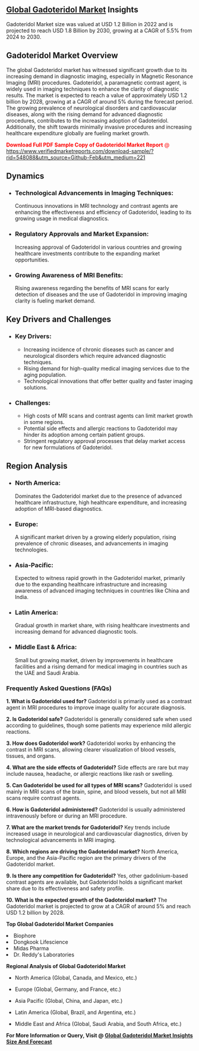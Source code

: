 <h2><a href="https://www.verifiedmarketreports.com/download-sample/?rid=548088&amp;utm_source=Github&amp;utm_medium=221" target="_blank">Global Gadoteridol Market</a> Insights</h2><p>Gadoteridol Market size was valued at USD 1.2 Billion in 2022 and is projected to reach USD 1.8 Billion by 2030, growing at a CAGR of 5.5% from 2024 to 2030.</p><p> <h2>Gadoteridol Market Overview</h2> <p>The global Gadoteridol market has witnessed significant growth due to its increasing demand in diagnostic imaging, especially in Magnetic Resonance Imaging (MRI) procedures. Gadoteridol, a paramagnetic contrast agent, is widely used in imaging techniques to enhance the clarity of diagnostic results. The market is expected to reach a value of approximately USD 1.2 billion by 2028, growing at a CAGR of around 5% during the forecast period. The growing prevalence of neurological disorders and cardiovascular diseases, along with the rising demand for advanced diagnostic procedures, contributes to the increasing adoption of Gadoteridol. Additionally, the shift towards minimally invasive procedures and increasing healthcare expenditure globally are fueling market growth.</p> <p><p><span class=""><span style="color: #ff0000;"><strong>Download Full PDF Sample Copy of Gadoteridol Market Report</strong> @ </span><a href="https://www.verifiedmarketreports.com/download-sample/?rid=548088&amp;utm_source=Github-Feb&amp;utm_medium=221" target="_blank">https://www.verifiedmarketreports.com/download-sample/?rid=548088&amp;utm_source=Github-Feb&amp;utm_medium=221</a></span></p></p> <h2>Dynamics</h2> <ul> <li><h3>Technological Advancements in Imaging Techniques:</h3> Continuous innovations in MRI technology and contrast agents are enhancing the effectiveness and efficiency of Gadoteridol, leading to its growing usage in medical diagnostics.</li> <li><h3>Regulatory Approvals and Market Expansion:</h3> Increasing approval of Gadoteridol in various countries and growing healthcare investments contribute to the expanding market opportunities.</li> <li><h3>Growing Awareness of MRI Benefits:</h3> Rising awareness regarding the benefits of MRI scans for early detection of diseases and the use of Gadoteridol in improving imaging clarity is fueling market demand.</li> </ul> <h2>Key Drivers and Challenges</h2> <ul> <li><h3>Key Drivers:</h3> <ul> <li>Increasing incidence of chronic diseases such as cancer and neurological disorders which require advanced diagnostic techniques.</li> <li>Rising demand for high-quality medical imaging services due to the aging population.</li> <li>Technological innovations that offer better quality and faster imaging solutions.</li> </ul> </li> <li><h3>Challenges:</h3> <ul> <li>High costs of MRI scans and contrast agents can limit market growth in some regions.</li> <li>Potential side effects and allergic reactions to Gadoteridol may hinder its adoption among certain patient groups.</li> <li>Stringent regulatory approval processes that delay market access for new formulations of Gadoteridol.</li> </ul> </li> </ul> <h2>Region Analysis</h2> <ul> <li><h3>North America:</h3> Dominates the Gadoteridol market due to the presence of advanced healthcare infrastructure, high healthcare expenditure, and increasing adoption of MRI-based diagnostics.</li> <li><h3>Europe:</h3> A significant market driven by a growing elderly population, rising prevalence of chronic diseases, and advancements in imaging technologies.</li> <li><h3>Asia-Pacific:</h3> Expected to witness rapid growth in the Gadoteridol market, primarily due to the expanding healthcare infrastructure and increasing awareness of advanced imaging techniques in countries like China and India.</li> <li><h3>Latin America:</h3> Gradual growth in market share, with rising healthcare investments and increasing demand for advanced diagnostic tools.</li> <li><h3>Middle East & Africa:</h3> Small but growing market, driven by improvements in healthcare facilities and a rising demand for medical imaging in countries such as the UAE and Saudi Arabia.</li> </ul> <h3>Frequently Asked Questions (FAQs)</h3> <p><strong>1. What is Gadoteridol used for?</strong> Gadoteridol is primarily used as a contrast agent in MRI procedures to improve image quality for accurate diagnosis.</p> <p><strong>2. Is Gadoteridol safe?</strong> Gadoteridol is generally considered safe when used according to guidelines, though some patients may experience mild allergic reactions.</p> <p><strong>3. How does Gadoteridol work?</strong> Gadoteridol works by enhancing the contrast in MRI scans, allowing clearer visualization of blood vessels, tissues, and organs.</p> <p><strong>4. What are the side effects of Gadoteridol?</strong> Side effects are rare but may include nausea, headache, or allergic reactions like rash or swelling.</p> <p><strong>5. Can Gadoteridol be used for all types of MRI scans?</strong> Gadoteridol is used mainly in MRI scans of the brain, spine, and blood vessels, but not all MRI scans require contrast agents.</p> <p><strong>6. How is Gadoteridol administered?</strong> Gadoteridol is usually administered intravenously before or during an MRI procedure.</p> <p><strong>7. What are the market trends for Gadoteridol?</strong> Key trends include increased usage in neurological and cardiovascular diagnostics, driven by technological advancements in MRI imaging.</p> <p><strong>8. Which regions are driving the Gadoteridol market?</strong> North America, Europe, and the Asia-Pacific region are the primary drivers of the Gadoteridol market.</p> <p><strong>9. Is there any competition for Gadoteridol?</strong> Yes, other gadolinium-based contrast agents are available, but Gadoteridol holds a significant market share due to its effectiveness and safety profile.</p> <p><strong>10. What is the expected growth of the Gadoteridol market?</strong> The Gadoteridol market is projected to grow at a CAGR of around 5% and reach USD 1.2 billion by 2028.</p> </p><p><strong>Top Global Gadoteridol Market Companies</strong></p><div data-test-id=""><p><li>Biophore</li><li> Dongkook Lifescience</li><li> Midas Pharma</li><li> Dr. Reddy's Laboratories</li></p><div><strong>Regional Analysis of&nbsp;Global Gadoteridol Market</strong></div><ul><li dir="ltr"><p dir="ltr">North America&nbsp;(Global, Canada, and Mexico, etc.)</p></li><li dir="ltr"><p dir="ltr">Europe (Global, Germany, and France, etc.)</p></li><li dir="ltr"><p dir="ltr">Asia Pacific&nbsp;(Global, China, and Japan, etc.)</p></li><li dir="ltr"><p dir="ltr">Latin America&nbsp;(Global, Brazil, and Argentina, etc.)</p></li><li dir="ltr">Middle East and Africa&nbsp;(Global, Saudi Arabia, and South Africa, etc.)</li></ul><p><strong>For More Information or Query, Visit @&nbsp;</strong><strong><a href="https://www.verifiedmarketreports.com/product/gadoteridol-market/?utm_source=Github&amp;utm_medium=221" target="_blank">Global Gadoteridol Market Insights Size And Forecast</a></strong></p></div>
